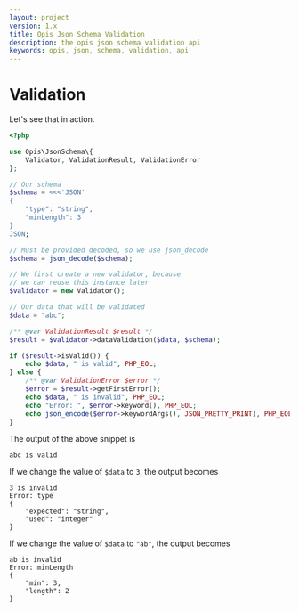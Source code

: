 ```yaml
---
layout: project
version: 1.x
title: Opis Json Schema Validation
description: the opis json schema validation api
keywords: opis, json, schema, validation, api
---
```


# Validation



Let's see that in action.

```php
<?php

use Opis\JsonSchema\{
    Validator, ValidationResult, ValidationError
};

// Our schema
$schema = <<<'JSON'
{
    "type": "string",
    "minLength": 3
}
JSON;

// Must be provided decoded, so we use json_decode
$schema = json_decode($schema);

// We first create a new validator, because
// we can reuse this instance later
$validator = new Validator();

// Our data that will be validated
$data = "abc";

/** @var ValidationResult $result */
$result = $validator->dataValidation($data, $schema);

if ($result->isValid()) {
    echo $data, " is valid", PHP_EOL;
} else {
    /** @var ValidationError $error */
    $error = $result->getFirstError();
    echo $data, " is invalid", PHP_EOL;
    echo "Error: ", $error->keyword(), PHP_EOL;
    echo json_encode($error->keywordArgs(), JSON_PRETTY_PRINT), PHP_EOL;
}
```

The output of the above snippet is

```text
abc is valid
```

If we change the value of `$data` to `3`, the output becomes

```text
3 is invalid
Error: type
{
    "expected": "string",
    "used": "integer"
}
```

If we change the value of `$data` to `"ab"`, the output becomes

```text
ab is invalid
Error: minLength
{
    "min": 3,
    "length": 2
}
```
